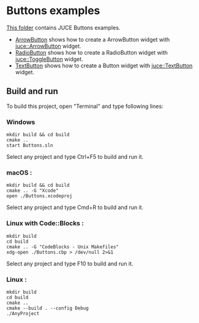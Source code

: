# Buttons examples

[This folder](.) contains JUCE Buttons examples.

* [ArrowButton](ArrowButton/README.md) shows how to create a ArrowButton widget with [juce::ArrowButton](https://docs.juce.com/master/classArrowButton.html) widget.
* [RadioButton](RadioButton/README.md) shows how to create a RadioButton widget with [juce::ToggleButton](https://docs.juce.com/master/classToggleButton.html) widget.
* [TextButton](TextButton/README.md) shows how to create a Button widget with [juce::TextButton](https://docs.juce.com/master/classTextButton.html) widget.

## Build and run

To build this project, open "Terminal" and type following lines:

### Windows
``` shell
mkdir build && cd build
cmake ..
start Buttons.sln
```

Select any project and type Ctrl+F5 to build and run it.

### macOS :

``` shell
mkdir build && cd build
cmake .. -G "Xcode"
open ./Buttons.xcodeproj
```

Select any project and type Cmd+R to build and run it.

### Linux with Code::Blocks :

``` shell
mkdir build
cd build
cmake .. -G "CodeBlocks - Unix Makefiles"
xdg-open ./Buttons.cbp > /dev/null 2>&1
```

Select any project and type F10 to build and run it.

### Linux :

``` shell
mkdir build
cd build
cmake ..
cmake --build . --config Debug
./AnyProject
```

